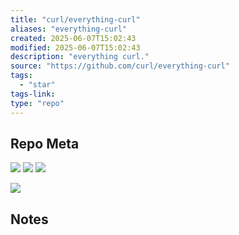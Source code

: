 ```yaml
---
title: "curl/everything-curl"
aliases: "everything-curl"
created: 2025-06-07T15:02:43
modified: 2025-06-07T15:02:43
description: "everything curl."
source: "https://github.com/curl/everything-curl"
tags:
  - "star"
tags-link:
type: "repo"
---
```

## Repo Meta

![](https://img.shields.io/github/stars/curl/everything-curl?style=for-the-badge&label=stars) ![](https://img.shields.io/github/repo-size/curl/everything-curl?style=for-the-badge&label=size) ![](https://img.shields.io/github/created-at/curl/everything-curl?style=for-the-badge&label=since)

[![](https://github-readme-stats.vercel.app/api/pin/?username=curl&repo=everything-curl&bg_color=00000000)](https://github.com/curl/everything-curl)

## Notes

